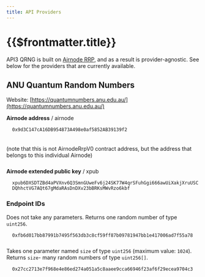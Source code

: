 ```yaml
---
title: API Providers
---
```


# {{$frontmatter.title}}

<TocHeader />
<TOC class="table-of-contents" :include-level="[2,3]" />

API3 QRNG is built on [Airnode RRP](/airnode/v0.7/concepts/), and as a result is
provider-agnostic. See below for the providers that are currently available.

## ANU Quantum Random Numbers

Website:
[https://quantumnumbers.anu.edu.au/](https://quantumnumbers.anu.edu.au/)

<!-- Need css for mobile -->
<div style="word-wrap:break-word;">
<b>Airnode address</b> / airnode

<div style="margin-top:15px;margin-left:15px">
    <code>0x9d3C147cA16DB954873A498e0af5852AB39139f2</code>
    <CopyIcon text="0x9d3C147cA16DB954873A498e0af5852AB39139f2"/>
</div>
<br/><br/>(note that this is not AirnodeRrpV0 contract address, but the address that belongs to this individual Airnode)
</div>

<!-- Need css for mobile -->
<div style="word-wrap:break-word;margin-top:25px;">
    <b>Airnode extended public key</b> / xpub
    <div style="margin-top:15px;margin-left:15px">
        <code>xpub6DXSDTZBd4aPVXnv6Q3SmnGUweFv6j24SK77W4qrSFuhGgi666awUiXakjXruUSCDQhhctVG7AQt67gMdaRAsDnDXv23bBRKsMWvRzo6kbf</code> 
        <CopyIcon text="xpub6DXSDTZBd4aPVXnv6Q3SmnGUweFv6j24SK77W4qrSFuhGgi666awUiXakjXruUSCDQhhctVG7AQt67gMdaRAsDnDXv23bBRKsMWvRzo6kbf"/>
    </div>
</div>

### Endpoint IDs

<!-- Need css for mobile -->
<div style="word-wrap:break-word;margin-top:15px;">
    Does not take any parameters. Returns one random number of type <code>uint256</code>.
    <div style="margin-top:15px;margin-left:15px">
        <code>0xfb6d017bb87991b7495f563db3c8cf59ff87b09781947bb1e417006ad7f55a78</code>
        <CopyIcon text="0xfb6d017bb87991b7495f563db3c8cf59ff87b09781947bb1e417006ad7f55a78"/>
    </div>
</div>

<!-- Need css for mobile -->
<div style="word-wrap:break-word;margin-top:25px;">
    Takes one parameter named <code>size</code> of type <code>uint256</code> (maximum value: <code>1024</code>).
    Returns <code>size</code>- many random numbers of type <code>uint256[]</code>.
    <div style="margin-top:15px;margin-left:15px;">
        <code>0x27cc2713e7f968e4e86ed274a051a5c8aaee9cca66946f23af6f29ecea9704c3</code>
        <CopyIcon text="0x27cc2713e7f968e4e86ed274a051a5c8aaee9cca66946f23af6f29ecea9704c3"/>
    </div>
</div>
